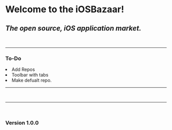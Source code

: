 <h1>Welcome to the iOSBazaar! </h1>
<h2><i>The open source, iOS application market. </i></h2>
</br>
<hr> 
<h3><b>To-Do</b></h3>
<li>Add Repos</li>
<li>Toolbar with tabs</li>
<li>Make defualt repo.</li>
<hr> 
</br>
<hr> 
</br>
<h3><b>Version 1.0.0</b></h3>
